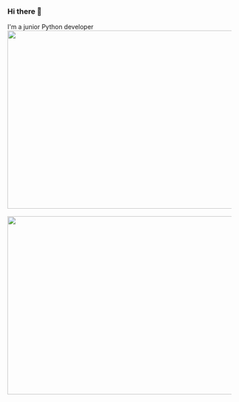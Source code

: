 ### Hi there 👋
I'm a junior Python developer
<a href="https://wakatime.com"><img src="https://wakatime.com/share/@Moussiao/1f89a896-654f-44b9-8943-1b5050a74f53.png" width="600" height="400"/></a>
<br /><br />
<a href="https://wakatime.com"><img src="https://wakatime.com/share/@Moussiao/a0750ed6-4bcf-4b55-8103-e0df18aae4de.png" width="600" height="400"/></a>

<!--
**Moussiao/Moussiao** is a ✨ _special_ ✨ repository because its `README.md` (this file) appears on your GitHub profile.

Here are some ideas to get you started:

- 🔭 I’m currently working on ...
- 🌱 I’m currently learning ...
- 👯 I’m looking to collaborate on ...
- 🤔 I’m looking for help with ...
- 💬 Ask me about ...
- 📫 How to reach me: ...
- 😄 Pronouns: ...
- ⚡ Fun fact: ...
-->
